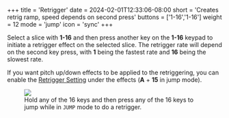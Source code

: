 +++
title = 'Retrigger'
date = 2024-02-01T12:33:06-08:00
short = 'Creates retrig ramp, speed depends on second press'
buttons = ['1-16','1-16']
weight = 12
mode = 'jump'
icon = 'sync'
+++


Select a slice with **1-16** and then press another key on the **1-16** keypad to initiate a retrigger effect on the selected slice. The retrigger rate will depend on the second key press, with **1** being the fastest rate and **16** being the slowest rate.

If you want pitch up/down effects to be applied to the retriggering, you can enable the [Retrigger Setting](#retrigger-settings) under the effects (**A** + **15** in jump mode).

<figure class="imgcombo">
<img src="/img/retrigger.png">
<figcaption>Hold any of the 16 keys and then press any of the 16 keys to jump while in <code>JUMP</code> mode to do a retrigger.</figcaption>
</figure>
